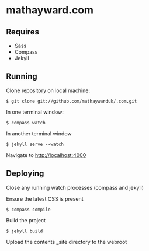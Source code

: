mathayward.com
====

## Requires

* Sass
* Compass
* Jekyll
 

## Running

Clone repository on local machine:

    $ git clone git://github.com/mathaywarduk/.com.git

In one terminal window:

    $ compass watch

In another terminal window

    $ jekyll serve --watch 

Navigate to [http://localhost:4000](http://localhost:4000)

## Deploying

Close any running watch processes (compass and jekyll)

Ensure the latest CSS is present

    $ compass compile
    
Build the project

    $ jekyll build
    
Upload the contents _site directory to the webroot
